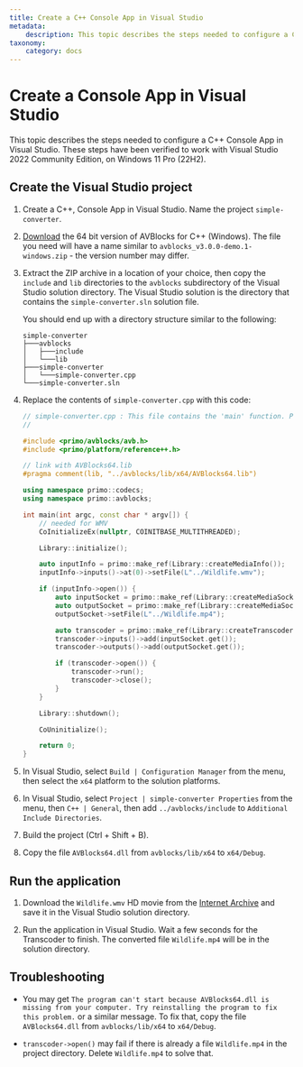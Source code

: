 ```yaml
---
title: Create a C++ Console App in Visual Studio
metadata:
    description: This topic describes the steps needed to configure a C++ console application in Visual Studio.
taxonomy:
    category: docs
---
```


# Create a Console App in Visual Studio

This topic describes the steps needed to configure a C++ Console App in Visual Studio. These steps have been verified to work with Visual Studio 2022 Community Edition, on Windows 11 Pro (22H2).

## Create the Visual Studio project

1. Create a C++, Console App in Visual Studio. Name the project `simple-converter`.

2. [Download](https://github.com/avblocks/avblocks-core/releases/) the 64 bit version of AVBlocks for C++ (Windows). The file you need will have a name similar to `avblocks_v3.0.0-demo.1-windows.zip` - the version number may differ. 

3. Extract the ZIP archive in a location of your choice, then copy the `include` and `lib` directories to the `avblocks` subdirectory of the Visual Studio solution directory. The Visual Studio solution is the directory that contains the `simple-converter.sln` solution file.
    
    You should end up with a directory structure similar to the following:

    ```
    simple-converter
    ├───avblocks
    │   ├───include
    │   └───lib
    ├───simple-converter
    │   └───simple-converter.cpp
    └───simple-converter.sln
    ```

4. Replace the contents of `simple-converter.cpp` with this code:

    ```cpp
    // simple-converter.cpp : This file contains the 'main' function. Program execution begins and ends there.
    //

    #include <primo/avblocks/avb.h>
    #include <primo/platform/reference++.h>

    // link with AVBlocks64.lib
    #pragma comment(lib, "../avblocks/lib/x64/AVBlocks64.lib")

    using namespace primo::codecs;
    using namespace primo::avblocks;

    int main(int argc, const char * argv[]) {
        // needed for WMV
        CoInitializeEx(nullptr, COINITBASE_MULTITHREADED);

        Library::initialize();

        auto inputInfo = primo::make_ref(Library::createMediaInfo());
        inputInfo->inputs()->at(0)->setFile(L"../Wildlife.wmv");

        if (inputInfo->open()) {
            auto inputSocket = primo::make_ref(Library::createMediaSocket(inputInfo.get()));
            auto outputSocket = primo::make_ref(Library::createMediaSocket(Preset::Video::Generic::MP4::Base_H264_AAC));
            outputSocket->setFile(L"../Wildlife.mp4");

            auto transcoder = primo::make_ref(Library::createTranscoder());
            transcoder->inputs()->add(inputSocket.get());
            transcoder->outputs()->add(outputSocket.get());

            if (transcoder->open()) {
                transcoder->run();
                transcoder->close();
            }
        }

        Library::shutdown();

        CoUninitialize();

        return 0;
    }
    ```

5. In Visual Studio, select `Build | Configuration Manager` from the menu, then select the `x64` platform to the solution platforms.

6. In Visual Studio, select `Project | simple-converter Properties` from the menu, then `C++ | General`, then add `../avblocks/include` to `Additional Include Directories`.

7. Build the project (Ctrl + Shift + B).

8. Copy the file `AVBlocks64.dll` from `avblocks/lib/x64` to `x64/Debug`. 

## Run the application

1. Download the `Wildlife.wmv` HD movie from the [Internet Archive](https://archive.org/download/WildlifeHd/Wildlife.wmv) and save it in the Visual Studio solution directory.

2. Run the application in Visual Studio. Wait a few seconds for the Transcoder to finish. The converted file `Wildlife.mp4` will be in the solution directory.   

## Troubleshooting

* You may get `The program can't start because AVBlocks64.dll is missing from your computer. Try reinstalling the program to fix this problem.` or a similar message. To fix that, copy the file `AVBlocks64.dll` from `avblocks/lib/x64` to `x64/Debug`.

* `transcoder->open()` may fail if there is already a file `Wildlife.mp4` in the project directory. Delete `Wildlife.mp4` to solve that.   
